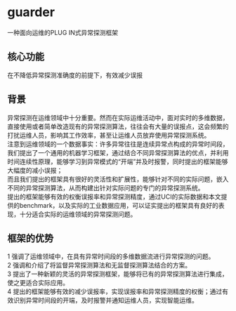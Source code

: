 # guarder
一种面向运维的PLUG IN式异常探测框架
## 核心功能
在不降低异常探测准确度的前提下，有效减少误报
## 背景
异常探测在运维领域中十分重要。然而在实际运维活动中，面对实时的多维数据，直接使用或者简单改造现有的异常探测算法，往往会有大量的误报点，这会频繁的打扰运维人员，影响其工作效率，甚至让运维人员放弃使用异常探测系统。 <br>
注意到运维领域的一个数据事实：许多异常往往是连续异常点构成的异常时间段，我们提出了一个通用的机器学习框架，通过结合不同异常探测算法的优点，并利用时间连续性原理，能够学习到异常模式的“开端”并及时报警，同时提出的框架能够大幅度的减小误报；<br> 
而且我们提出的框架具有很好的灵活性和扩展性，能够针对不同的实际问题，嵌入不同的异常探测算法，从而构建出针对实际问题的专门的异常探测系统。<br>
提出的框架能够有效的权衡误报率和异常探测精度，通过UCI的实际数据和本文提供的benchmark，以及实际的工业数据应用，可以证实提出的框架具有良好的表现，十分适合实际的运维领域的异常探测问题。<br>
## 框架的优势
1 强调了运维领域中，在具有异常时间段的多维数据流进行异常探测的问题。<br>
2 强调和介绍了将监督异常探测算法和无监督探测算法结合的方案。<br>
3 提出了一种新颖的灵活的异常探测框架，能够将已有的异常探测算法进行集成，使之更适合实际应用。<br>
4	提出的框架能够有效的减少误报率，实现误报率和异常探测精度的权衡；通过有效识别异常时间段的开端，及时报警并通知运维人员，实现智能运维。<br>
